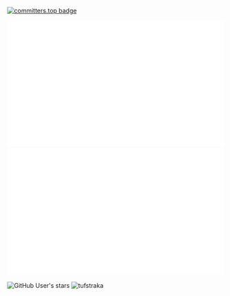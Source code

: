 [![committers.top badge](https://user-badge.committers.top/kenya/tufstraka.svg)](https://user-badge.committers.top/kenya/tufstraka)

<!--START_SECTION:waka-->


<!--END_SECTION:waka-->
![](https://raw.githubusercontent.com/kadimakeith/github-stats/master/generated/languages.svg#gh-dark-mode-only)
![](https://raw.githubusercontent.com/kadimakeith/github-stats/master/generated/languages.svg#gh-light-mode-only)

![GitHub User's stars](https://img.shields.io/github/stars/tufstraka?style=social) <img src="https://komarev.com/ghpvc/?username=tufstraka" alt="tufstraka" />
